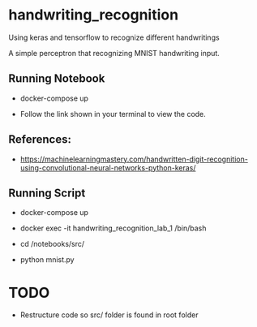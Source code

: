 # handwriting_recognition

Using keras and tensorflow to recognize different handwritings

A simple perceptron that recognizing MNIST handwriting input.

## Running Notebook

* docker-compose up

* Follow the link shown in your terminal to view the code.

## References:

* https://machinelearningmastery.com/handwritten-digit-recognition-using-convolutional-neural-networks-python-keras/

## Running Script

* docker-compose up

* docker exec -it handwriting_recognition_lab_1 /bin/bash

* cd /notebooks/src/

* python mnist.py


# TODO

* Restructure code so src/ folder is found in root folder
